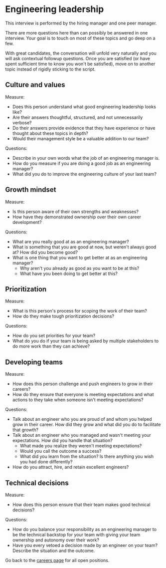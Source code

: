 # Engineering leadership

This interview is performed by the hiring manager and one peer manager.

There are more questions here than can possibly be answered in one interview. Your goal is to touch on most of these topics and go deep on a few.

With great candidates, the conversation will unfold very naturally and you will ask contextual followup questions. Once you are satisfied (or have spent sufficient time to know you won't be satisfied), move on to another topic instead of rigidly sticking to the script.

## Culture and values

Measure:

- Does this person understand what good engineering leadership looks like?
- Are their answers thoughtful, structured, and not unnecessarily verbose?
- Do their answers provide evidence that they have experience or have thought about these topics in depth?
- Would their management style be a valuable addition to our team?

Questions:

- Describe in your own words what the job of an engineering manager is.
- How do you measure if you are doing a good job as an engineering manager?
- What did you do to improve the engineering culture of your last team?

## Growth mindset

Measure:

- Is this person aware of their own strengths and weaknesses?
- How have they demonstrated ownership over their own career development?

Questions:

- What are you really good at as an engineering manager?
- What is something that you are good at now, but weren't always good at? How did you become good?
- What is one thing that you want to get better at as an engineering manager?
  - Why aren't you already as good as you want to be at this?
  - What have you been doing to get better at this?

## Prioritization

Measure:

- What is this person's process for scoping the work of their team?
- How do they make tough prioritization decisions?

Questions:

- How do you set priorities for your team?
- What do you do if your team is being asked by multiple stakeholders to do more work than they can achieve?

## Developing teams

Measure:

- How does this person challenge and push engineers to grow in their careers?
- How do they ensure that everyone is meeting expectations and what actions to they take when someone isn't meeting expectations?

Questions:

- Talk about an engineer who you are proud of and whom you helped grow in their career. How did they grow and what did you do to facilitate that growth?
- Talk about an engineer who you managed and wasn't meeting your expectations. How did you handle that situation?
  - What made you realize they weren't meeting expectations?
  - Would you call the outcome a success?
  - What did you learn from the situation? Is there anything you wish you had done differently?
- How do you attract, hire, and retain excellent engineers?

## Technical decisions

Measure:

- How does this person ensure that their team makes good technical decisions?

Questions:

- How do you balance your responsibility as an engineering manager to be the technical backstop for your team with giving your team ownership and autonomy over their work?
- Have you every vetoed a decision made by an engineer on your team? Describe the situation and the outcome.

Go back to the [careers page](../../../company/careers.md) for all open positions.
